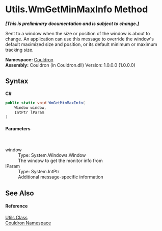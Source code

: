 # Utils.WmGetMinMaxInfo Method 
 _**\[This is preliminary documentation and is subject to change.\]**_

Sent to a window when the size or position of the window is about to change. An application can use this message to override the window's default maximized size and position, or its default minimum or maximum tracking size.

**Namespace:**&nbsp;<a href="N_Couldron">Couldron</a><br />**Assembly:**&nbsp;Couldron (in Couldron.dll) Version: 1.0.0.0 (1.0.0.0)

## Syntax

**C#**<br />
``` C#
public static void WmGetMinMaxInfo(
	Window window,
	IntPtr lParam
)
```


#### Parameters
&nbsp;<dl><dt>window</dt><dd>Type: System.Windows.Window<br />The window to get the monitor info from</dd><dt>lParam</dt><dd>Type: System.IntPtr<br />Additional message-specific information</dd></dl>

## See Also


#### Reference
<a href="T_Couldron_Utils">Utils Class</a><br /><a href="N_Couldron">Couldron Namespace</a><br />